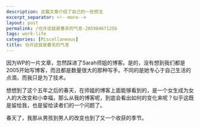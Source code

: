 ```yaml
---
description: 这篇文章介绍了自己的一些想法
excerpt_separator: <!--more-->
layout: post
permalink: /也许这就是春天的气息-20598467125b
tags: work-life
categories: [Miscellaneous]
title: 也许这就是春天的气息
---
```

因为WP的一片文章，忽然踩进了Sarah师姐的博客。是的，没有想到我们都是2005开始写博客，而且都是数量很大的那种写手。不同的是她专心于自己生活的点滴，而我只是为了技术。

想想到了这个五年之后的春天，在师姐的博客上面能够看到的，是一个女生成为女人的大改变和小幸福，那么从我的博客呢，到底会看出如何的变化来呢？似乎这既是留给我，也是留给读者们的一个问题了。

春天了，我那从男孩到男人的改变也到了又一个收获的季节。
<!--more-->
